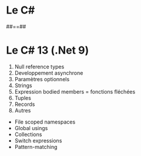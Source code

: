 <!-- .slide: class="transition-bg-sfeir-2" -->

# Le C#

##==##

# Le C# 13 (.Net 9)

1. Null reference types
2. Developpement asynchrone
3. Paramètres optionnels
4. Strings
5. Expression bodied members = fonctions fléchées
6. Tuples
7. Records 
8. Autres
  - File scoped namespaces
  - Global usings
  - Collections
  - Switch expressions
  - Pattern-matching
